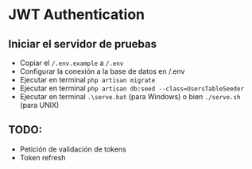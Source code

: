# JWT Authentication

## Iniciar el servidor de pruebas
- Copiar el `/.env.example` a `/.env`
- Configurar la conexión a la base de datos en /.env
- Ejecutar en terminal `php artisan migrate`
- Ejecutar en terminal `php artisan db:seed --class=UsersTableSeeder`
- Ejecutar en terminal `.\serve.bat` (para Windows) o bien `./serve.sh` (para UNIX)

## TODO:
- Petición de validación de tokens
- Token refresh